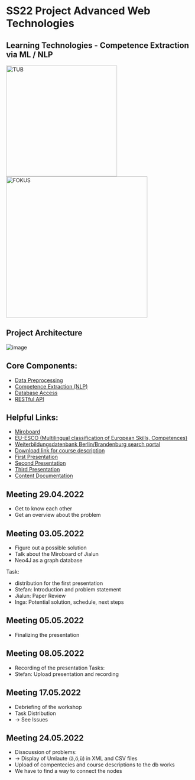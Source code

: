 # SS22 Project Advanced Web Technologies 
## Learning Technologies - Competence Extraction via ML / NLP
<img width="300" alt="TUB" src="https://user-images.githubusercontent.com/24925361/178028367-d6106e60-664a-41d7-940f-46c9e59ed870.png"> <img width="382" alt="FOKUS" src="https://user-images.githubusercontent.com/24925361/178028417-3c6a1740-cf41-4a98-8f3f-735cbfbd9b0b.png">


## Project Architecture
![image](https://user-images.githubusercontent.com/24925361/181211968-0ce909d1-4558-4eb8-8e19-32c46d24398d.png)

## Core Components:
* [Data Preprocessing](./src/Preprocessing.ipynb)
* [Competence Extraction (NLP)](./src/NLP.ipynb)
* [Database Access](./src/Neo4J.ipynb)
* [RESTful API](./src/app.py)

## Helpful Links:
* [Miroboard](https://miro.com/app/board/uXjVO4rE3z4=/)
* [EU-ESCO (Multilingual classification of European Skills, Competences)](https://esco.ec.europa.eu/en)
* [Weiterbildungsdatenbank Berlin/Brandenburg search portal](https://www.wdb-suchportal.de/de)
* [Download link for course description](https://webspace.fokus.fraunhofer.de/index.php/s/4g7isDScGgJFmyK)
* [First Presentation](https://docs.google.com/presentation/d/1Khsn_8M1RbjfMqUFCwPy9wX0nEmaIjShYJDiTsIkKAM/edit#slide=id.g122c239953c_2_10)
* [Second Presentation](https://docs.google.com/presentation/d/1qBtznjY1o8PyaYzvs-UPRpJHfz8Td3pSIfjiIBseZYs/edit#slide=id.g122c239953c_2_16)
* [Third Presentation](https://docs.google.com/presentation/d/10RYty7uy4iDyFTbF-Z_PJPTfI8WNRnBT98rpj2WZr0M/edit#slide=id.g12f87666f53_0_0)
* [Content Documentation](https://docs.google.com/document/d/1mfp5A2DEiTcGTzrYrh6c9gaYeMAisS2vuYwDd_1vQfo/edit?usp=sharing)

## Meeting 29.04.2022
* Get to know each other
* Get an overview about the problem

## Meeting 03.05.2022
* Figure out a possible solution
* Talk about the Miroboard of Jialun
* Neo4J as a graph database

Task: 
* distribution for the first presentation
* Stefan: Introduction and problem statement
* Jialun: Paper Review
* Inga: Potential solution, schedule, next steps

## Meeting 05.05.2022
* Finalizing the presentation

## Meeting 08.05.2022
* Recording of the presentation
Tasks:
* Stefan: Upload presentation and recording

## Meeting 17.05.2022
* Debriefing of the workshop
* Task Distribution
*   -> See Issues

## Meeting 24.05.2022
* Disscussion of problems:
*  -> Display of Umlaute (ä,ö,ü) in XML and CSV files
* Upload of compentecies and course descriptions to the db works
* We have to find a way to connect the nodes
